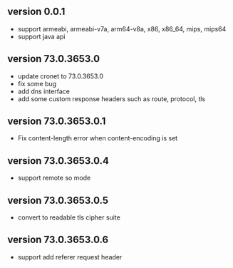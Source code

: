 version 0.0.1
-------------

 - support armeabi, armeabi-v7a, arm64-v8a, x86, x86_64, mips, mips64
 - support java api
 
version 73.0.3653.0
-------------

 - update cronet to 73.0.3653.0
 - fix some bug
 - add dns interface
 - add some custom response headers such as route, protocol, tls 

version 73.0.3653.0.1
-------------

 - Fix content-length error when content-encoding is set 

version 73.0.3653.0.4
-------------

 - support remote so mode

version 73.0.3653.0.5
-------------

 - convert to readable tls cipher suite

version 73.0.3653.0.6
-------------

 - support add referer request header
